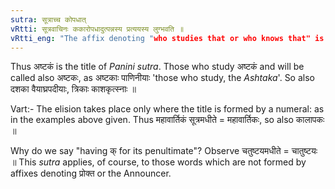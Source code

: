 ```yaml
---
sutra: सूत्राच्च कोपधात्
vRtti: सूत्रवाचिनः ककारोपधादुत्पन्नस्य प्रत्ययस्य लुग्भवति ॥
vRtti_eng: "The affix denoting "who studies that or who knows that" is elided by _luk_, after the title of a _sutra_ work, having क् as penultimate."
---
```

Thus अष्टकं is the title of _Panini_ _sutra_. Those who study अष्टकं and will be called also अष्टकः, as अष्टकाः पाणिनीयाः 'those who study, the _Ashtaka_'. So also दशका वैयाघ्रपदीयाः, त्रिकाः काशकृत्स्नाः ॥

Vart:- The elision takes place only where the title is formed by a numeral: as in the examples above given. Thus महावार्तिकं सूत्रमधीते = महावार्तिकः, so also कालापकः ॥

Why do we say "having क् for its penultimate"? Observe चतुष्टयमधीते = चातुष्टयः ॥ This _sutra_ applies, of course, to those words which are not formed by affixes denoting प्रोक्त or the Announcer.
